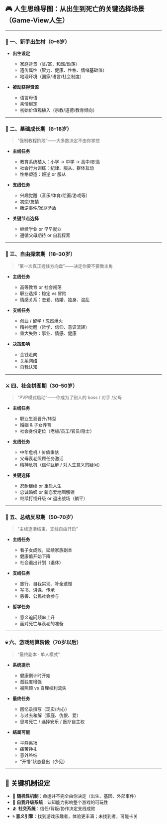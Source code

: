 ## 🎮 人生思维导图：从出生到死亡的关键选择场景（Game-View人生）

---

### 🌱 一、新手出生村（0–6岁）

* **出生设定**

  * 家庭背景（贫/富，和谐/动荡）
  * 遗传属性（智力、健康、性格、情绪基础值）
  * 地理环境（国家/语言/社会制度）

* **被动获得资源**

  * 语言母语
  * 亲情绑定
  * 初始价值观植入（宗教/道德/教育倾向）

---

### 🧠 二、基础成长期（6–18岁）

> “强制教程阶段”——大多数决定不由你掌控

* **主线任务**

  * 教育系统植入：小学 → 中学 → 高中/职高
  * 社会行为训练：纪律、服从、群体互动
  * 性格塑造：叛逆 or 服从

* **支线任务**

  * 兴趣觉醒（音乐/体育/绘画/游戏等）
  * 初恋/友情
  * 叛逆事件/家庭矛盾

* **关键节点选择**

  * 继续学业 or 早早就业
  * 遵循父母期待 or 自我探索

---

### 🏹 三、自由探索期（18–30岁）

> “第一次真正握住方向盘”——决定你要不要做主角

* **主线任务**

  * 高等教育 or 社会闯荡
  * 职业选择：稳定 vs 冒险
  * 情感关系：恋爱、结婚、独身、混乱

* **支线任务**

  * 创业 / 留学 / 忽然爆火
  * 精神觉醒（哲学、信仰、意识流转）
  * 重大失败：事业、情感、健康

* **决策影响**

  * 金钱走向
  * 关系网络
  * 自我认知

---

### ⚔️ 四、社会拼图期（30–50岁）

> “PVP模式启动”——你成为了别人的 boss / 对手 /父母

* **主线任务**

  * 职业生涯晋升/转型
  * 婚姻 & 子女养育
  * 社会身份定位（老板/员工/官员/隐士）

* **支线任务**

  * 中年危机 / 价值重估
  * 父母衰老照顾任务激活
  * 精神危机（信仰瓦解 / 对人生意义的疑问）

* **关键选择**

  * 忍耐继续 or 重启人生
  * 忠诚婚姻 or 新恋爱地图解锁
  * 继续打怪升级 or 退出战场（躺平）

---

### 🌌 五、总结反思期（50–70岁）

> “主线逐渐结束，支线自由开启”

* **主线任务**

  * 看子女成败，延续家族副本
  * 健康值开始下降
  * 社会退出计划（退休）

* **支线任务**

  * 旅行、自我实现、补全遗憾
  * 写书、讲课、传承
  * 慈善、公民社会参与

* **哲学任务**

  * 意义追问频率上升
  * 面对死亡与衰老的准备

---

### 💀 六、游戏结算阶段（70岁以后）

> “最终副本 · 单人模式”

* **系统提示**

  * 健康倒计时开始
  * 孤独度增强
  * 被照顾 vs 自理权利流失

* **最终任务**

  * 回忆录撰写（现实/内心）
  * 与过去和解（家庭、仇恨、爱）
  * 思考死亡 / 选择安乐 / 医疗自主权

* **结局可能**

  * 平静离场
  * 痛苦挣扎
  * 意外终结
  * “开悟”状态登出（少见）

---

## 🧭 关键机制设定

* 🎲 **随机性机制**：命运并不完全由你决定（出生、基因、外部事件）
* 🧠 **自我升级系统**：认知能力影响整个游戏的可玩性
* 🫂 **社交系统**：信任/背叛/协作决定支线成败
* 🌀 **意义引擎**：找到游戏乐趣者，体验更丰满；未找到者，可能卡关
